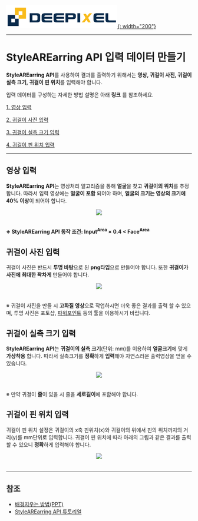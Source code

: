 [![deepixel.xyz](./img/Deepixel_logo.PNG){: width="200"}](https://deepixel.azurewebsites.net/)

***

# StyleAREarring API 입력 데이터 만들기

**StyleAREarring API**를 사용하여 결과를 출력하기 위해서는 **영상, 귀걸이 사진, 귀걸이 실측 크기, 귀걸이 핀 위치**를 입력해야 합니다.

입력 데이터를 구성하는 자세한 방법 설명은 아래 **링크**
를 참조하세요.

 [1. 영상 입력](#영상-입력)

 [2. 귀걸이 사진 입력](#귀걸이-사진-입력)

 [3. 귀걸이 실측 크기 입력](#귀걸이-실측-크기-입력)

 [4. 귀걸이 핀 위치 입력](#귀걸이-핀-위치-입력)

 ***

## 영상 입력

**StyleAREarring API**는 영상처리 알고리즘을 통해 **얼굴**을 찾고 **귀걸이의 위치**를 추정합니다. 따라서 입력 영상에는 **얼굴이 포함** 되어야 하며, **얼굴의 크기는 영상의 크기에 40% 이상**이 되어야 합니다.

<center> <img src="https://deepixel-dev1.github.io/StyleAR/Earring/APP/tutorial/img/Input(Face).png" width="300">
</center> <br/>

**※ StyleAREarring API 동작 조건: Input<sup>Area</sup> × 0.4 < Face<sup>Area</sup>**

## 귀걸이 사진 입력

귀걸이 사진은 반드시 **투명 바탕**으로 된 **png타입**으로 만들어야 합니다. 또한 **귀걸이가 사진에 최대한 꽉차게** 만들어야 합니다.

<center> <img src="https://deepixel-dev1.github.io/StyleAR/Earring/APP/tutorial/img/Input(Earring).png" width="450"></center> <br/>

※ 귀걸이 사진을 만들 시 **고화질 영상**으로 작업하시면 더욱 좋은 결과를 출력 할 수 있으며, 투명 사진은 포토샵, [파워포인트][remove_background_ppt] 등의 툴을 이용하시기 바랍니다.

## 귀걸이 실측 크기 입력

**StyleAREarring API**는 **귀걸이의 실측 크기**(단위: mm)를 이용하여 **얼굴크기**에 맞게 **가상착용** 합니다. 따라서 실측크기를 **정확**하게 **입력**해야 자연스러운 출력영상을 얻을 수 있습니다.

<center> <img src="https://deepixel-dev1.github.io/StyleAR/Earring/APP/tutorial/img/Input(EarringSize).png" width="350"></center> <br/>

※ 만약 귀걸이 **줄**이 있을 시 줄을 **세로길이**에 포함해야 합니다.

## 귀걸이 핀 위치 입력

귀걸이 핀 위치 설정은 귀걸이의 x축 핀위치(x)와 귀걸이의 위에서 핀의 위치까지의 거리(y)를 mm단위로 입력합니다. 귀걸이 핀 위치에 따라 아래의 그림과 같은 결과를 출력 할 수 있으니 **정확**하게 입력해야 합니다.

<center> <img src="https://deepixel-dev1.github.io/StyleAR/Earring/APP/tutorial/img/Input(pin_position).png" width="600"></center> <br/>

***

## 참조

- [배경지우는 방법(PPT)][remove_background_ppt]
- [StyleAREarring API 튜토리얼][android_tutorial]

[remove_background_ppt]: https://support.office.com/en-us/article/remove-the-background-of-a-picture-c0819a62-6844-4190-8d67-6fb1713a12bf
[android_tutorial]: https://deepixel-dev1.github.io/StyleAR/Earring/APP/tutorial/
